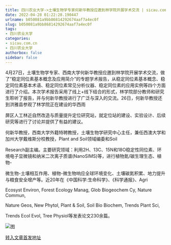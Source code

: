 ```yaml
---
title: 四川农业大学->土壤生物学专家何新华教授应邀到林学院开展学术交流 | sicau.com.cn
date: 2022-04-28 01:22:28.190447
urlname: b050081a9bb86814292674aaf7a4ec0f
slug: b050081a9bb86814292674aaf7a4ec0f
tags: 
- 四川农业大学
categories:
- sicau.com.cn
- 四川农业大学
authorbox: false
sidebar: false
---
```

4月27日，土壤生物学专家、西南大学何新华教授应邀到林学院开展学术交流，做了“稳定同位素基本概念及应用简介”的专题学术报告，从稳定同位素基本概念、稳定同位素基本术语、稳定同位素常见分析仪器、稳定同位素的应用实例等四个方面进行了介绍。本次学术报告采用了线上+线下结合的形式，林学院部分教师和研究生聆听了报告，并与何新华教授进行了广泛与深入的交流。26日，何新华教授还到洪雅县参观了林学院正在建设的华西雨
<!--more-->
屏区人工林近自然改造与质量提升定位研究站，就定位站的建设、实验设计、后续研究等进行了讨论并提供了有益的建议。

何新华教授，西南大学外籍特聘教授，土壤生物学研究中心主任，兼任西澳大学和加州大学戴维斯分校教授，Plant and Soil领域编委和Soil

Research副主编。主要研究领域：利用2H、13C、15N和18O稳定性同位素、环境电子显微镜和纳米二次离子质谱(NanoSIMS)等，进行植物氮/碳生理生态、植物-

微生物-土壤相互作用、植物-微生物响应全球环境变化、土壤碳氮积累、地力提升与粮食安全增产等。近20年在《中国科学:生命科学》、《科学通报》、Agri

Ecosyst Environ, Forest Ecology Manag, Glob Biogeochem Cy, Nature Commun,

Nature Geos, New Phytol, Plant & Soil, Soil Bio Biochem, Trends Plant Sci,

Trends Ecol Evol, Tree Physiol等发表论文230余篇。

![图](https://news.sicau.edu.cn/__local/3/4C/0E/C3B31264307228133C310CE3535_1A49E125_3B062.jpg)

[转入文章首发地址](https://news.sicau.edu.cn/info/1078/67536.htm)